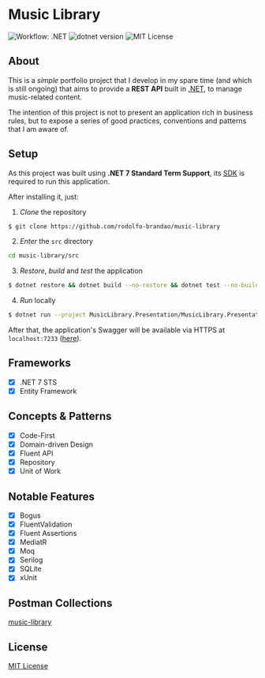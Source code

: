 

# Music Library

![Workflow: .NET](https://github.com/rodolfo-brandao/music-library/actions/workflows/dotnet-ci.yml/badge.svg)
![dotnet version](https://img.shields.io/badge/.NET-7_STS-blue)
![MIT License](https://img.shields.io/github/license/rodolfo-brandao/music-library)

## About
This is a *simple* portfolio project that I develop in my spare time (and which is still ongoing) that aims to provide a **REST API** built in [.NET](https://dotnet.microsoft.com/), to manage music-related content.

The intention of this project is not to present an application rich in business rules, but to expose a series of good practices, conventions and patterns that I am aware of.

## Setup
As this project was built using **.NET 7 Standard Term Support**, its [SDK](https://dotnet.microsoft.com/en-us/download) is required to run this application.

After installing it, just:

1. *Clone* the repository
```bash
$ git clone https://github.com/rodolfo-brandao/music-library
```

2. *Enter* the `src` directory
```bash
cd music-library/src
```

3. *Restore*, *build* and *test* the application
```bash
$ dotnet restore && dotnet build --no-restore && dotnet test --no-build --verbosity normal
```

4. *Run* locally
```bash
$ dotnet run --project MusicLibrary.Presentation/MusicLibrary.Presentation.csproj
```

After that, the application's Swagger will be available via HTTPS at `localhost:7233` ([here](https://localhost:7233/swagger/index.html)).

## Frameworks
- [x] .NET 7 STS
- [x] Entity Framework

## Concepts & Patterns
- [x] Code-First
- [x] Domain-driven Design
- [x] Fluent API
- [x] Repository
- [x] Unit of Work

## Notable Features
- [x] Bogus
- [x] FluentValidation
- [x] Fluent Assertions
- [x] MediatR
- [x] Moq
- [x] Serilog
- [x] SQLite
- [x] xUnit

## Postman Collections
[music-library](postman-collections/music-library.json)

## License
[MIT License](LICENSE)
